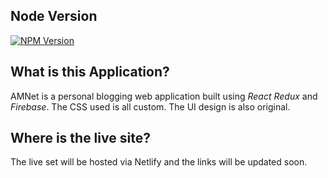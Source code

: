 ## Node Version
[![NPM Version](https://img.shields.io/npm/v/npm.svg?style=flat)]()
## What is this Application?
AMNet is a personal blogging web application built using  *React* *Redux* and *Firebase*. The CSS used is all custom. The UI design is also original. 
## Where is the live site? 
The live set  will be hosted via Netlify and the links  will be updated soon.  